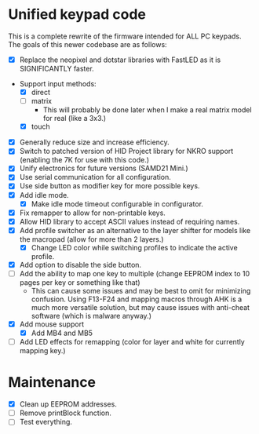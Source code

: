 # Unified keypad code

This is a complete rewrite of the firmware intended
for ALL PC keypads. The goals of this newer codebase are as follows:

- [x] Replace the neopixel and dotstar libraries with
FastLED as it is SIGNIFICANTLY faster.
- Support input methods:
    - [x] direct
    - [ ] matrix
        - This will probably be done later when I make a real matrix model for real (like a 3x3.)
    - [x] touch
- [x] Generally reduce size and increase efficiency.
- [x] Switch to patched version of HID Project library for NKRO support (enabling the 7K for use with this code.)
- [x] Unify electronics for future versions (SAMD21 Mini.)
- [x] Use serial communication for all configuration.
- [x] Use side button as modifier key for more possible keys.
- [x] Add idle mode.
    - [x] Make idle mode timeout configurable in configurator.
- [x] Fix remapper to allow for non-printable keys.
- [x] Allow HID library to accept ASCII values instead of requiring names.
- [x] Add profile switcher as an alternative to the layer shifter for models like the macropad (allow for more than 2 layers.)
    - [x] Change LED color while switching profiles to indicate the active profile.
- [x] Add option to disable the side button.
- [ ] Add the ability to map one key to multiple (change EEPROM index to 10 pages per key or something like that)
    - This can cause some issues and may be best to omit for minimizing confusion. Using F13-F24 and mapping macros through AHK is a much more versatile solution, but may cause issues with anti-cheat software (which is malware anyway.)
- [x] Add mouse support
    - [x] Add MB4 and MB5
- [ ] Add LED effects for remapping (color for layer and white for currently mapping key.)

# Maintenance
- [x] Clean up EEPROM addresses.
- [ ] Remove printBlock function.
- [ ] Test everything.
